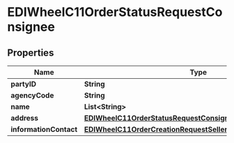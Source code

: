

# EDIWheelC11OrderStatusRequestConsignee


## Properties

| Name | Type | Description | Notes |
|------------ | ------------- | ------------- | -------------|
|**partyID** | **String** |  |  [optional] |
|**agencyCode** | **String** |  |  [optional] |
|**name** | **List&lt;String&gt;** |  |  [optional] |
|**address** | [**EDIWheelC11OrderStatusRequestConsigneeAddress**](EDIWheelC11OrderStatusRequestConsigneeAddress.md) |  |  [optional] |
|**informationContact** | [**EDIWheelC11OrderCreationRequestSellerPartyInformationContact**](EDIWheelC11OrderCreationRequestSellerPartyInformationContact.md) |  |  [optional] |



